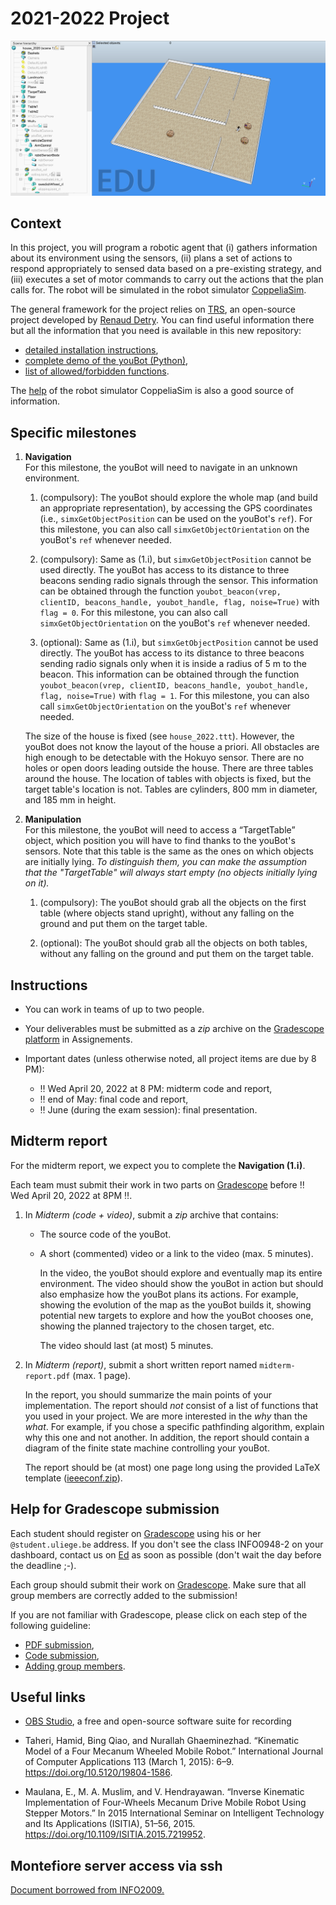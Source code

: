 # 2021-2022 Project

![house](img/house.png)

## Context

In this project, you will program a robotic agent that (i) gathers information about its environment using the sensors, (ii) plans a set of actions to respond appropriately to sensed data based on a pre-existing strategy, and (iii) executes a set of motor commands to carry out the actions that the plan calls for. The robot will be simulated in the robot simulator [CoppeliaSim](https://www.coppeliarobotics.com/).

The general framework for the project relies on [TRS](http://ulgrobotics.github.io/trs/), an open-source project developed by [Renaud Detry](http://renaud-detry.net/). You can find useful information there but all the information that you need is available in this new repository:
*   [detailed installation instructions](https://github.com/nvecoven/INFO0948-2/tree/main/Setup),
*   [complete demo of the youBot (Python)](https://github.com/nvecoven/INFO0948-2/tree/main/Setup/Python/Youbot),
*   [list of allowed/forbidden functions](https://github.com/nvecoven/INFO0948-2/tree/main/Setup/CoppeliaSim).

The [help](https://www.coppeliarobotics.com/helpFiles/) of the robot simulator CoppeliaSim is also a good source of information.

## Specific milestones

1. **Navigation**  
    For this milestone, the youBot will need to navigate in an unknown environment.

    <!-- you should build a custom controller for the youBot, which should use its holonomic properties. In particular, _we do not allow the use of pure pursuit controller controllerPurePursuit from Matlab's Robotics System Toolbox._ -->

    1. (compulsory): The youBot should explore the whole map (and build an appropriate representation), by accessing the GPS coordinates (i.e., `simxGetObjectPosition` can be used on the youBot's `ref`). For this milestone, you can also call `simxGetObjectOrientation` on the youBot's `ref` whenever needed.

    2. (compulsory): Same as (1.i), but `simxGetObjectPosition` cannot be used directly. The youBot has access to its distance to three beacons sending radio signals through the sensor. This information can be obtained through the function `youbot_beacon(vrep, clientID, beacons_handle, youbot_handle, flag, noise=True)` with `flag = 0`. For this milestone, you can also call `simxGetObjectOrientation` on the youBot's `ref` whenever needed.    

    3. (optional): Same as (1.i), but `simxGetObjectPosition` cannot be used directly. The youBot has access to its distance to three beacons sending radio signals only when it is inside a radius of 5 m to the beacon. This information can be obtained through the function `youbot_beacon(vrep, clientID, beacons_handle, youbot_handle, flag, noise=True)` with `flag = 1`. For this milestone, you can also call `simxGetObjectOrientation` on the youBot's `ref` whenever needed.

    The size of the house is fixed (see `house_2022.ttt`). However, the youBot does not know the layout of the house a priori. All obstacles are high enough to be detectable with the Hokuyo sensor. There are no holes or open doors leading outside the house. There are three tables around the house. The location of tables with objects is fixed, but the target table's location is not. Tables are cylinders, 800 mm in diameter, and 185 mm in height.


2. **Manipulation**  
    For this milestone, the youBot will need to access a “TargetTable” object, which position you will have to find thanks to the youBot's sensors. Note that this table is the same as the ones on which objects are initially lying. _To distinguish them, you can make the assumption that the "TargetTable" will always start empty (no objects initially lying on it)._

    1. (compulsory): The youBot should grab all the objects on the first table (where objects stand upright), without any falling on the ground and put them on the target table.

    2. (optional): The youBot should grab all the objects on both tables, without any falling on the ground and put them on the target table.

## Instructions

* You can work in teams of up to two people.

* Your deliverables must be submitted as a _zip_ archive on the [Gradescope platform](https://www.gradescope.com/) in Assignements.

* Important dates (unless otherwise noted, all project items are due by 8 PM):

    * :bangbang: Wed April 20, 2022 at 8 PM: midterm code and report,
    * :bangbang: end of May: final code and report,
    * :bangbang: June (during the exam session): final presentation.


## Midterm report

For the midterm report, we expect you to complete the **Navigation (1.i)**.

Each team must submit their work in two parts on [Gradescope](https://www.gradescope.com/) before :bangbang: Wed April 20, 2022 at 8PM :bangbang:.

1.  In *Midterm (code + video)*, submit a _zip_ archive that contains:

    *   The source code of the youBot.

    *   A short (commented) video or a link to the video (max. 5 minutes).

        In the video, the youBot should explore and eventually map its entire environment. The video should show the youBot in action but should also emphasize how the youBot plans its actions. For example, showing the evolution of the map as the youBot builds it, showing potential new targets to explore and how the youBot chooses one, showing the planned trajectory to the chosen target, etc.
        
        The video should last (at most) 5 minutes.

2.  In *Midterm (report)*, submit a short written report named `midterm-report.pdf` (max. 1 page).

    In the report, you should summarize the main points of your implementation. The report should _not_ consist of a list of functions that you used in your project. We are more interested in the _why_ than the _what_. For example, if you chose a specific pathfinding algorithm, explain why this one and not another. In addition, the report should contain a diagram of the finite state machine controlling your youBot.

    The report should be (at most) one page long using the provided LaTeX template ([ieeeconf.zip](docs/ieeeconf.zip)).

## Help for Gradescope submission

Each student should register on [Gradescope](https://www.gradescope.com/) using his or her `@student.uliege.be` address. If you don't see the class INFO0948-2 on your dashboard, contact us on [Ed](https://edstem.org/us/dashboard) as soon as possible (don't wait the day before the deadline ;-). 

Each group should submit their work on [Gradescope](https://www.gradescope.com/). Make sure that all group members are correctly added to the submission!

If you are not familiar with Gradescope, please click on each step of the following guideline:
- [PDF submission](https://help.gradescope.com/article/ccbpppziu9-student-submit-work#submitting_a_pdf), 
- [Code submission](https://help.gradescope.com/article/ccbpppziu9-student-submit-work#code_submissions), 
- [Adding group members](https://help.gradescope.com/article/m5qz2xsnjy-student-add-group-members).


## Useful links

<!-- *   [Robotics System Toolbox](https://www.mathworks.com/products/robotics.html), by MathWorks
*   [Robotics Toolbox for MATLAB](https://petercorke.com/toolboxes/robotics-toolbox/), by Peter Corke -->
*   [OBS Studio](https://obsproject.com/), a free and open-source software suite for recording

*   Taheri, Hamid, Bing Qiao, and Nurallah Ghaeminezhad. “Kinematic Model of a Four Mecanum Wheeled Mobile Robot.” International Journal of Computer Applications 113 (March 1, 2015): 6–9. https://doi.org/10.5120/19804-1586.
*   Maulana, E., M. A. Muslim, and V. Hendrayawan. “Inverse Kinematic Implementation of Four-Wheels Mecanum Drive Mobile Robot Using Stepper Motors.” In 2015 International Seminar on Intelligent Technology and Its Applications (ISITIA), 51–56, 2015. https://doi.org/10.1109/ISITIA.2015.7219952.

## Montefiore server access via ssh

[Document borrowed from INFO2009.](docs/devoirs-ssh.pdf)

